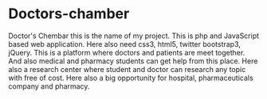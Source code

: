 Doctors-chamber
===============

Doctor's Chembar this is the name of my project. This is php and JavaScript based web application. Here also need css3, html5, twitter bootstrap3, jQuery. This is a platform where doctors and patients are meet together. And also medical and pharmacy students can get help from this place. Here also a research center where student and doctor can research any topic with free of cost. Here also a big opportunity for hospital, pharmaceuticals company and pharmacy.
